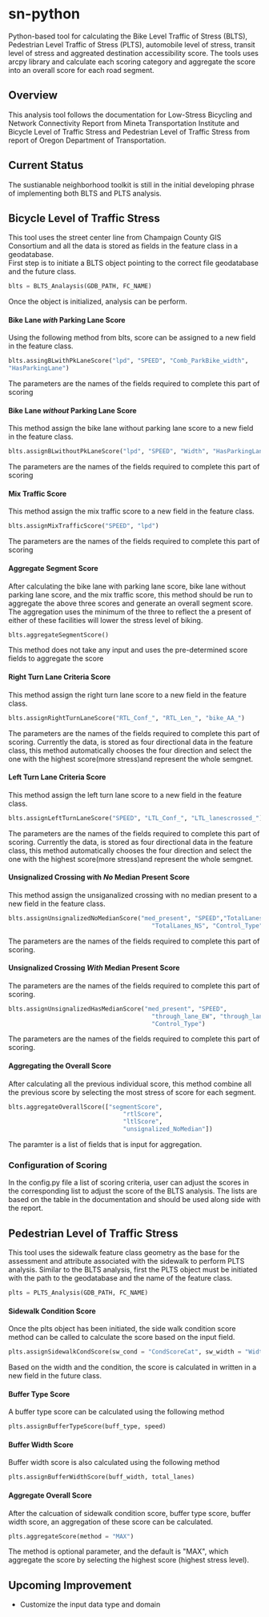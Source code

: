# sn-python
Python-based tool for calculating the Bike Level Traffic of Stress (BLTS), 
Pedestrian Level Traffic of Stress (PLTS), automobile level of stress, 
transit level of stress and aggreated destination accessibility score. The 
tools uses arcpy library and calculate each scoring category and aggregate 
the score into an overall score for each road segment.

## Overview
This analysis tool follows the documentation for Low-Stress Bicycling and 
Network Connectivity Report from Mineta Transportation Institute and Bicycle 
Level of Traffic Stress and Pedestrian Level of Traffic Stress from report of 
Oregon Department of Transportation.  

## Current Status
The sustianable neighborhood toolkit is still in the initial developing phrase
 of implementing both BLTS and PLTS analysis.  

## Bicycle Level of Traffic Stress
This tool uses the street center line from Champaign County GIS Consortium 
and all the data is stored as fields in the feature class in a geodatabase.  
First step is to initiate a BLTS object pointing to the correct file 
geodatabase and the future class.  
```python
blts = BLTS_Analaysis(GDB_PATH, FC_NAME)
```
Once the object is initialized, analysis can be perform.

####  Bike Lane *with* Parking Lane Score
Using the following method from blts, score can be assigned to a new field in
 the feature class.
 ```python
blts.assingBLwithPkLaneScore("lpd", "SPEED", "Comb_ParkBike_width", 
"HasParkingLane")
```
The parameters are the names of the fields required to complete this part of 
scoring

####  Bike Lane *without* Parking Lane Score
This method assign the bike lane without parking lane score to a new field in
 the feature class.
 
```python
blts.assignBLwithoutPkLaneScore("lpd", "SPEED", "Width", "HasParkingLane")
```
The parameters are the names of the fields required to complete this part of 
scoring

#### Mix Traffic Score
This method assign the mix traffic score to a new field in the feature class.

```python
blts.assignMixTrafficScore("SPEED", "lpd")
```

The parameters are the names of the fields required to complete this part of 
scoring

#### Aggregate Segment Score
After calculating the bike lane with parking lane score, bike lane without 
parking lane score, and the mix traffic score, this method should be run to 
aggregate the above three scores and generate an overall segment score.  The 
aggregation uses the minimum of the three to reflect the a present of either 
of these facilities will lower the stress level of biking.

```python
blts.aggregateSegmentScore()
```

This method does not take any input and uses the pre-determined score fields 
to aggregate the score

#### Right Turn Lane Criteria Score
This method assign the right turn lane score to a new field in the feature 
class.
```python
blts.assignRightTurnLaneScore("RTL_Conf_", "RTL_Len_", "bike_AA_")
```
The parameters are the names of the fields required to complete this part of 
scoring.  Currently the data, is stored as four directional data in the 
feature class, this method automatically chooses the four direction and 
select the one with the highest score(more stress)and represent the whole 
semgnet.

#### Left Turn Lane Criteria Score
This method assign the left turn lane score to a new field in the feature class.

```python
blts.assignLeftTurnLaneScore("SPEED", "LTL_Conf_", "LTL_lanescrossed_")
```

The parameters are the names of the fields required to complete this part of 
scoring.  Currently the data, is stored as four directional data in the 
feature class, this method automatically chooses the four direction and 
select the one with the highest score(more stress)and represent the whole 
semgnet.

#### Unsignalized Crossing with *No* Median Present Score
This method assign the unsiganalized crossing with no median present to a new 
field in the feature class.
```python
blts.assignUnsignalizedNoMedianScore("med_present", "SPEED","TotalLanes_EW_12", 
                                        "TotalLanes_NS", "Control_Type")
```
The parameters are the names of the fields required to complete this part of 
scoring.  

#### Unsignalized Crossing *With* Median Present Score
The parameters are the names of the fields required to complete this part of 
scoring.
```python
blts.assignUnsignalizedHasMedianScore("med_present", "SPEED",
                                        "through_lane_EW", "through_lane_NS",
                                        "Control_Type")
```
The parameters are the names of the fields required to complete this part of 
scoring.

#### Aggregating the Overall Score
After calculating all the previous individual score, this method combine all 
the previous score by selecting the most stress of score for each segment.  
```python
blts.aggregateOverallScore(["segmentScore",
                                "rtlScore",
                                "ltlScore",
                                "unsignalized_NoMedian"])
```
The paramter is a list of fields that is input for aggregation.  

### Configuration of Scoring
In the config.py file a list of scoring criteria, user can adjust the scores 
in the corresponding list to adjust the score of the BLTS analysis.  The 
lists are based on the table in the documentation and should be used along 
side with the report.

## Pedestrian Level of Traffic Stress
This tool uses the sidewalk feature class geometry as the base for the 
assessment and attribute associated with the sidewalk to perform PLTS 
analysis. Similar to the BLTS analysis, first the PLTS object must be 
initiated with the path to the geodatabase and the name of the feature class. 

```python
plts = PLTS_Analysis(GDB_PATH, FC_NAME)
```

#### Sidewalk Condition Score
Once the plts object has been initiated, the side walk condition score method
 can be called to calculate the score based on the input field. 
 
 ```python
plts.assignSidewalkCondScore(sw_cond = "CondScoreCat", sw_width = "Width")
```

Based on the width and the condition, the score is calculated in written in a
 new field in the future class. 
 
#### Buffer Type Score
A buffer type score can be calculated using the following method
```python
plts.assignBufferTypeScore(buff_type, speed)
```

#### Buffer Width Score
Buffer width score is also calculated using the following method
```python
plts.assignBufferWidthScore(buff_width, total_lanes)
```

#### Aggregate Overall Score
After the calcuation of sidewalk condition score, buffer type score, buffer 
width score, an aggregation of these score can be calculated.

```python
plts.aggregateScore(method = "MAX")
```

The method is optional parameter, and the default is "MAX", which aggregate 
the score by selecting the highest score (highest stress level). 


## Upcoming Improvement
+ Customize the input data type and domain
